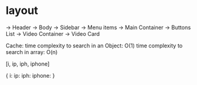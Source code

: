 # layout
-> Header
-> Body
   -> Sidebar
      -> Menu items
   -> Main Container
      -> Buttons List
      -> Video Container
         -> Video Card

Cache:
   time complexity to search in an Object: O(1)
   time complexity to search in array: O(n)
   
   [i, ip, iph, iphone]

   {
      i:
      ip:
      iph:
      iphone:
   }